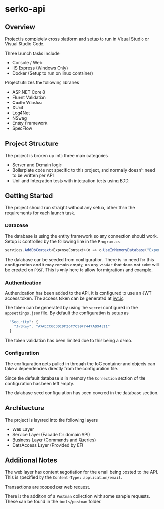 # serko-api

## Overview

Project is completely cross platform and setup to run in Visual Studio or Visual Studio Code.

Three launch tasks include

- Console / Web
- IIS Express (Windows Only)
- Docker (Setup to run on linux container)

Project utilizes the following libraries

- ASP.NET Core 8
- Fluent Validation
- Castle Windsor
- XUnit
- Log4Net
- NSwag
- Entity Framework
- SpecFlow

## Project Structure

The project is broken up into three main categories

- Server and Domain logic
- Boilerplate code not specific to this project, and normally doesn't need to be written per API
- Unit and Integration tests with integration tests using BDD.

## Getting Started

The project should run straight without any setup, other than the requirements for each launch task.

### Database

The database is using the entity framework so any connection should work. Setup is controlled by the following line in the `Program.cs`

```csharp
services.AddDbContext<ExpenseContext>(o => o.UseInMemoryDatabase("Expense"));
```

The database can be seeded from configuration. There is no need for this configuration and it may remain empty, as any `Vendor` that does not exist will be created on `POST`. This is only here to allow for migrations and example.

### Authentication

Authentication has been added to the API, it is configured to use an JWT access token. The access token can be generated at [jwt.io](https://jwt.io).

The token can be generated by using the `secret` configured in the `appsettings.json` file. By default the configuration is setup as

```js
  "Security": {
    "JwtKey": "A9AECC6C3D29F26F7C9977447AB94111"
  }
```

The token validation has been limited due to this being a demo.

### Configuration

The configuration gets pulled in through the IoC container and objects can take a dependencies directly from the configuration file.

Since the default database is in memory the `Connection` section of the configuration has been left empty.

The database seed configuration has been covered in the database section.

## Architecture

The project is layered into the following layers

- Web Layer
- Service Layer (Facade for domain API)
- Business Layer (Commands and Queries)
- DataAccess Layer (Provided by EF)

## Additional Notes

The web layer has content negotiation for the email being posted to the API. This is specified by the `Content-Type: application/email`.

Transactions are scoped per web request.

There is the addition of a `Postman` collection with some sample requests. These can be found in the `tools/postman` folder.
